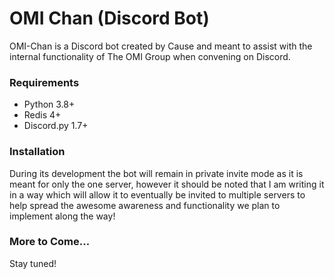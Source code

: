 # OMI Chan (Discord Bot)

OMI-Chan is a Discord bot created by Cause and meant to assist with the internal functionality of The OMI Group when convening on Discord.

### Requirements
- Python 3.8+
- Redis 4+
- Discord.py 1.7+

### Installation
During its development the bot will remain in private invite mode as it is meant for only the one server, however it should be noted that I am writing it in a way which will allow it to eventually be invited to multiple servers to help spread the awesome awareness and functionality we plan to implement along the way!

### More to Come...
Stay tuned!
